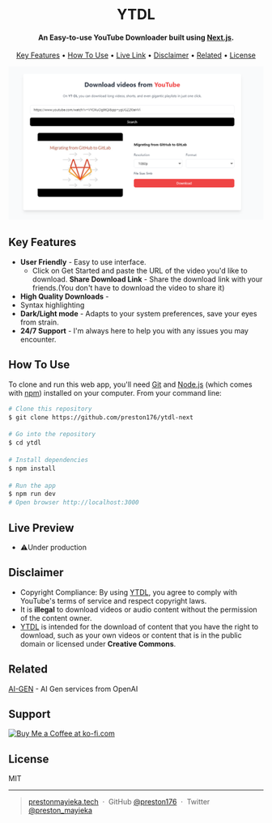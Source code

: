
<h1 align="center">
  <br>
  <br>
  YTDL
  <br>
</h1>

<h4 align="center">An Easy-to-use YouTube Downloader built using <a href="https://nextjs.org/" target="_blank">Next.js</a>.</h4>



<p align="center">
  <a href="#key-features">Key Features</a> •
  <a href="#how-to-use">How To Use</a> •
  <a href="#Live-preview">Live Link</a> •
  <a href="#disclaimer">Disclaimer</a> •
  <a href="#related">Related</a> •
  <a href="#license">License</a>
</p>

![screenshot](./public/demo.PNG)

## Key Features

* **User Friendly** - Easy to use interface.
  - Click on Get Started and paste the URL of the video you'd like to download.
**Share Download Link** - Share the download link with your friends.(You don't have to download the video to share it)
* **High Quality Downloads** - 
* Syntax highlighting
* **Dark/Light mode** - Adapts to your system preferences, save your eyes from strain.
* **24/7 Support** - I'm always here to help you with any issues you may encounter.

## How To Use

To clone and run this web app, you'll need [Git](https://git-scm.com) and [Node.js](https://nodejs.org/en/download/) (which comes with [npm](http://npmjs.com)) installed on your computer. From your command line:

```bash
# Clone this repository
$ git clone https://github.com/preston176/ytdl-next

# Go into the repository
$ cd ytdl

# Install dependencies
$ npm install

# Run the app
$ npm run dev
# Open browser http://localhost:3000
```

## Live Preview

- ⚠️Under production


## Disclaimer

- Copyright Compliance: By using [YTDL](https://github.com/preston176/ytdl-next), you agree to comply with YouTube's terms of service and respect copyright laws. 
- It is **illegal** to download videos or audio content without the permission of the content owner. 
- [YTDL](https://github.com/preston176/ytdl-next) is intended for the download of content that you have the right to download, such as your own videos or content that is in the public domain or licensed under **Creative Commons**.

## Related

[AI-GEN](https://github.com/preston176/ai-gen) - AI Gen services from OpenAI

## Support

<a href='https://ko-fi.com/A0A1TVTET' target='_blank'><img height='36' style='border:0px;height:36px;' src='https://storage.ko-fi.com/cdn/kofi2.png?v=3' border='0' alt='Buy Me a Coffee at ko-fi.com' /></a>

## License

MIT

---

> [prestonmayieka.tech](https://www.prestonmayieka.tech) &nbsp;&middot;&nbsp;
> GitHub [@preston176](https://github.com/preston176) &nbsp;&middot;&nbsp;
> Twitter [@preston_mayieka](https://twitter.com/preston_mayieka)

